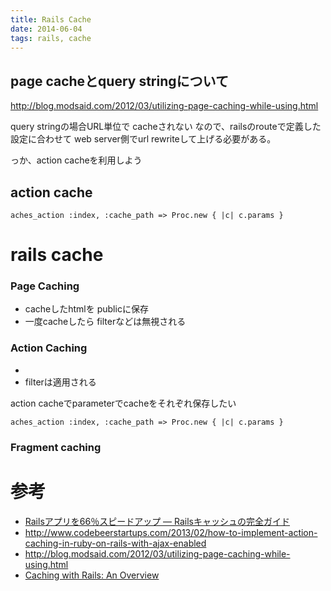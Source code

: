 ```yaml
---
title: Rails Cache
date: 2014-06-04
tags: rails, cache
---
```




## page cacheとquery stringについて

<http://blog.modsaid.com/2012/03/utilizing-page-caching-while-using.html>


query stringの場合URL単位で cacheされない
なので、railsのrouteで定義した設定に合わせて web server側でurl rewriteして上げる必要がある。

っか、action cacheを利用しよう

## action cache

`aches_action :index, :cache_path => Proc.new { |c| c.params }`

# rails cache


### Page Caching

* cacheしたhtmlを publicに保存
* 一度cacheしたら filterなどは無視される

### Action Caching

*
* filterは適用される

action cacheでparameterでcacheをそれぞれ保存したい

`aches_action :index, :cache_path => Proc.new { |c| c.params }`



### Fragment caching


# 参考

* [Railsアプリを66％スピードアップ ― Railsキャッシュの完全ガイド](http://postd.cc/the-complete-guide-to-rails-caching/)
* <http://www.codebeerstartups.com/2013/02/how-to-implement-action-caching-in-ruby-on-rails-with-ajax-enabled>
* <http://blog.modsaid.com/2012/03/utilizing-page-caching-while-using.html>
* [Caching with Rails: An Overview](http://guides.rubyonrails.org/caching_with_rails.html)
